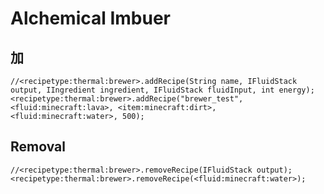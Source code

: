 # Alchemical Imbuer

## 加

```zenscript
//<recipetype:thermal:brewer>.addRecipe(String name, IFluidStack output, IIngredient ingredient, IFluidStack fluidInput, int energy);
<recipetype:thermal:brewer>.addRecipe("brewer_test", <fluid:minecraft:lava>, <item:minecraft:dirt>, <fluid:minecraft:water>, 500);
```

## Removal

```zenscript
//<recipetype:thermal:brewer>.removeRecipe(IFluidStack output);
<recipetype:thermal:brewer>.removeRecipe(<fluid:minecraft:water>);
```

